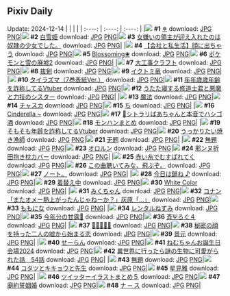 ## Pixiv Daily
Update: 2024-12-14
|      |      |      |
| :----: | :----: | :----: |
|![](https://pixiv.microyu.workers.dev/c/240x480/img-master/img/2024/12/12/08/30/01/125111981_p0_master1200.jpg) **#1** [✵](https://www.pixiv.net/artworks/125111981) download: [JPG](https://pixiv.microyu.workers.dev/img-original/img/2024/12/12/08/30/01/125111981_p0.jpg) [PNG](https://pixiv.microyu.workers.dev/img-original/img/2024/12/12/08/30/01/125111981_p0.png)|![](https://pixiv.microyu.workers.dev/c/240x480/img-master/img/2024/12/13/00/00/23/125131854_p0_master1200.jpg) **#2** [白雪姫](https://www.pixiv.net/artworks/125131854) download: [JPG](https://pixiv.microyu.workers.dev/img-original/img/2024/12/13/00/00/23/125131854_p0.jpg) [PNG](https://pixiv.microyu.workers.dev/img-original/img/2024/12/13/00/00/23/125131854_p0.png)|![](https://pixiv.microyu.workers.dev/c/240x480/img-master/img/2024/12/13/18/34/50/125149291_p0_master1200.jpg) **#3** [女嫌いの領主が迎え入れたのは奴隷の少女でした。](https://www.pixiv.net/artworks/125149291) download: [JPG](https://pixiv.microyu.workers.dev/img-original/img/2024/12/13/18/34/50/125149291_p0.jpg) [PNG](https://pixiv.microyu.workers.dev/img-original/img/2024/12/13/18/34/50/125149291_p0.png)|
|![](https://pixiv.microyu.workers.dev/c/240x480/img-master/img/2024/12/13/12/00/16/125142394_p0_master1200.jpg) **#4** [【会社と私生活】顔に出ちゃう](https://www.pixiv.net/artworks/125142394) download: [JPG](https://pixiv.microyu.workers.dev/img-original/img/2024/12/13/12/00/16/125142394_p0.jpg) [PNG](https://pixiv.microyu.workers.dev/img-original/img/2024/12/13/12/00/16/125142394_p0.png)|![](https://pixiv.microyu.workers.dev/c/240x480/img-master/img/2024/12/14/00/20/56/125139872_p0_master1200.jpg) **#5** [Blossoming❀](https://www.pixiv.net/artworks/125139872) download: [JPG](https://pixiv.microyu.workers.dev/img-original/img/2024/12/14/00/20/56/125139872_p0.jpg) [PNG](https://pixiv.microyu.workers.dev/img-original/img/2024/12/14/00/20/56/125139872_p0.png)|![](https://pixiv.microyu.workers.dev/c/240x480/img-master/img/2024/12/13/00/01/59/125132063_p0_master1200.jpg) **#6** [ポケモンと雪の廃墟2](https://www.pixiv.net/artworks/125132063) download: [JPG](https://pixiv.microyu.workers.dev/img-original/img/2024/12/13/00/01/59/125132063_p0.jpg) [PNG](https://pixiv.microyu.workers.dev/img-original/img/2024/12/13/00/01/59/125132063_p0.png)|
|![](https://pixiv.microyu.workers.dev/c/240x480/img-master/img/2024/12/12/07/30/01/125111288_p0_master1200.jpg) **#7** [大工事クラフト](https://www.pixiv.net/artworks/125111288) download: [JPG](https://pixiv.microyu.workers.dev/img-original/img/2024/12/12/07/30/01/125111288_p0.jpg) [PNG](https://pixiv.microyu.workers.dev/img-original/img/2024/12/12/07/30/01/125111288_p0.png)|![](https://pixiv.microyu.workers.dev/c/240x480/img-master/img/2024/12/12/00/00/19/125104259_p0_master1200.jpg) **#8** [抜剣](https://www.pixiv.net/artworks/125104259) download: [JPG](https://pixiv.microyu.workers.dev/img-original/img/2024/12/12/00/00/19/125104259_p0.jpg) [PNG](https://pixiv.microyu.workers.dev/img-original/img/2024/12/12/00/00/19/125104259_p0.png)|![](https://pixiv.microyu.workers.dev/c/240x480/img-master/img/2024/12/12/00/44/24/125105936_p0_master1200.jpg) **#9** [イクトミ竜](https://www.pixiv.net/artworks/125105936) download: [JPG](https://pixiv.microyu.workers.dev/img-original/img/2024/12/12/00/44/24/125105936_p0.jpg) [PNG](https://pixiv.microyu.workers.dev/img-original/img/2024/12/12/00/44/24/125105936_p0.png)|
|![](https://pixiv.microyu.workers.dev/c/240x480/img-master/img/2024/12/13/00/00/24/125131860_p0_master1200.jpg) **#10** [タイラズマ（7巻表紙Ver.）](https://www.pixiv.net/artworks/125131860) download: [JPG](https://pixiv.microyu.workers.dev/img-original/img/2024/12/13/00/00/24/125131860_p0.jpg) [PNG](https://pixiv.microyu.workers.dev/img-original/img/2024/12/13/00/00/24/125131860_p0.png)|![](https://pixiv.microyu.workers.dev/c/240x480/img-master/img/2024/12/12/21/02/54/125125979_p0_master1200.jpg) **#11** [年年歳歳年齢を詐称してるVtuber](https://www.pixiv.net/artworks/125125979) download: [JPG](https://pixiv.microyu.workers.dev/img-original/img/2024/12/12/21/02/54/125125979_p0.jpg) [PNG](https://pixiv.microyu.workers.dev/img-original/img/2024/12/12/21/02/54/125125979_p0.png)|![](https://pixiv.microyu.workers.dev/c/240x480/img-master/img/2024/12/13/19/31/08/125150903_p0_master1200.jpg) **#12** [うたた寝する修道士君と悪魔と力技のシスター](https://www.pixiv.net/artworks/125150903) download: [JPG](https://pixiv.microyu.workers.dev/img-original/img/2024/12/13/19/31/08/125150903_p0.jpg) [PNG](https://pixiv.microyu.workers.dev/img-original/img/2024/12/13/19/31/08/125150903_p0.png)|
|![](https://pixiv.microyu.workers.dev/c/240x480/img-master/img/2024/12/12/03/21/56/125108736_p0_master1200.jpg) **#13** [魔法](https://www.pixiv.net/artworks/125108736) download: [JPG](https://pixiv.microyu.workers.dev/img-original/img/2024/12/12/03/21/56/125108736_p0.jpg) [PNG](https://pixiv.microyu.workers.dev/img-original/img/2024/12/12/03/21/56/125108736_p0.png)|![](https://pixiv.microyu.workers.dev/c/240x480/img-master/img/2024/12/12/23/07/50/125130052_p0_master1200.jpg) **#14** [チャスカ](https://www.pixiv.net/artworks/125130052) download: [JPG](https://pixiv.microyu.workers.dev/img-original/img/2024/12/12/23/07/50/125130052_p0.jpg) [PNG](https://pixiv.microyu.workers.dev/img-original/img/2024/12/12/23/07/50/125130052_p0.png)|![](https://pixiv.microyu.workers.dev/c/240x480/img-master/img/2024/12/12/04/30/01/125109458_p0_master1200.jpg) **#15** [ち](https://www.pixiv.net/artworks/125109458) download: [JPG](https://pixiv.microyu.workers.dev/img-original/img/2024/12/12/04/30/01/125109458_p0.jpg) [PNG](https://pixiv.microyu.workers.dev/img-original/img/2024/12/12/04/30/01/125109458_p0.png)|
|![](https://pixiv.microyu.workers.dev/c/240x480/img-master/img/2024/12/13/00/42/08/125133438_p0_master1200.jpg) **#16** [Cinderella ~](https://www.pixiv.net/artworks/125133438) download: [JPG](https://pixiv.microyu.workers.dev/img-original/img/2024/12/13/00/42/08/125133438_p0.jpg) [PNG](https://pixiv.microyu.workers.dev/img-original/img/2024/12/13/00/42/08/125133438_p0.png)|![](https://pixiv.microyu.workers.dev/c/240x480/img-master/img/2024/12/12/00/00/51/125104368_p0_master1200.jpg) **#17** [🔮シトラリばあちゃんと本音でハシゴ酒](https://www.pixiv.net/artworks/125104368) download: [JPG](https://pixiv.microyu.workers.dev/img-original/img/2024/12/12/00/00/51/125104368_p0.jpg) [PNG](https://pixiv.microyu.workers.dev/img-original/img/2024/12/12/00/00/51/125104368_p0.png)|![](https://pixiv.microyu.workers.dev/c/240x480/img-master/img/2024/12/12/14/00/38/125116619_p0_master1200.jpg) **#18** [モンハンまとめ](https://www.pixiv.net/artworks/125116619) download: [JPG](https://pixiv.microyu.workers.dev/img-original/img/2024/12/12/14/00/38/125116619_p0.jpg) [PNG](https://pixiv.microyu.workers.dev/img-original/img/2024/12/12/14/00/38/125116619_p0.png)|
|![](https://pixiv.microyu.workers.dev/c/240x480/img-master/img/2024/12/13/21/04/30/125153824_p0_master1200.jpg) **#19** [そもそも年齢を詐称してるVtuber](https://www.pixiv.net/artworks/125153824) download: [JPG](https://pixiv.microyu.workers.dev/img-original/img/2024/12/13/21/04/30/125153824_p0.jpg) [PNG](https://pixiv.microyu.workers.dev/img-original/img/2024/12/13/21/04/30/125153824_p0.png)|![](https://pixiv.microyu.workers.dev/c/240x480/img-master/img/2024/12/13/20/30/01/125152651_p0_master1200.jpg) **#20** [うっかりたい焼き漁師](https://www.pixiv.net/artworks/125152651) download: [JPG](https://pixiv.microyu.workers.dev/img-original/img/2024/12/13/20/30/01/125152651_p0.jpg) [PNG](https://pixiv.microyu.workers.dev/img-original/img/2024/12/13/20/30/01/125152651_p0.png)|![](https://pixiv.microyu.workers.dev/c/240x480/img-master/img/2024/12/12/00/02/36/125104556_p0_master1200.jpg) **#21** [无题](https://www.pixiv.net/artworks/125104556) download: [JPG](https://pixiv.microyu.workers.dev/img-original/img/2024/12/12/00/02/36/125104556_p0.jpg) [PNG](https://pixiv.microyu.workers.dev/img-original/img/2024/12/12/00/02/36/125104556_p0.png)|
|![](https://pixiv.microyu.workers.dev/c/240x480/img-master/img/2024/12/13/13/30/13/125143745_p0_master1200.jpg) **#22** [無題](https://www.pixiv.net/artworks/125143745) download: [JPG](https://pixiv.microyu.workers.dev/img-original/img/2024/12/13/13/30/13/125143745_p0.jpg) [PNG](https://pixiv.microyu.workers.dev/img-original/img/2024/12/13/13/30/13/125143745_p0.png)|![](https://pixiv.microyu.workers.dev/c/240x480/img-master/img/2024/12/12/23/06/57/125130020_p0_master1200.jpg) **#23** [オロルン](https://www.pixiv.net/artworks/125130020) download: [JPG](https://pixiv.microyu.workers.dev/img-original/img/2024/12/12/23/06/57/125130020_p0.jpg) [PNG](https://pixiv.microyu.workers.dev/img-original/img/2024/12/12/23/06/57/125130020_p0.png)|![](https://pixiv.microyu.workers.dev/c/240x480/img-master/img/2024/12/12/00/00/07/125104187_p0_master1200.jpg) **#24** [邪ンヌ折田抱き枕カバー](https://www.pixiv.net/artworks/125104187) download: [JPG](https://pixiv.microyu.workers.dev/img-original/img/2024/12/12/00/00/07/125104187_p0.jpg) [PNG](https://pixiv.microyu.workers.dev/img-original/img/2024/12/12/00/00/07/125104187_p0.png)|
|![](https://pixiv.microyu.workers.dev/c/240x480/img-master/img/2024/12/12/00/00/11/125104210_p0_master1200.jpg) **#25** [赤い糸でむすばれてく](https://www.pixiv.net/artworks/125104210) download: [JPG](https://pixiv.microyu.workers.dev/img-original/img/2024/12/12/00/00/11/125104210_p0.jpg) [PNG](https://pixiv.microyu.workers.dev/img-original/img/2024/12/12/00/00/11/125104210_p0.png)|![](https://pixiv.microyu.workers.dev/c/240x480/img-master/img/2024/12/13/18/55/14/125149794_p0_master1200.jpg) **#26** [この曲聴いてみな、飛ぶぞ。](https://www.pixiv.net/artworks/125149794) download: [JPG](https://pixiv.microyu.workers.dev/img-original/img/2024/12/13/18/55/14/125149794_p0.jpg) [PNG](https://pixiv.microyu.workers.dev/img-original/img/2024/12/13/18/55/14/125149794_p0.png)|![](https://pixiv.microyu.workers.dev/c/240x480/img-master/img/2024/12/13/14/15/59/125140465_p0_master1200.jpg) **#27** [ノート。](https://www.pixiv.net/artworks/125140465) download: [JPG](https://pixiv.microyu.workers.dev/img-original/img/2024/12/13/14/15/59/125140465_p0.jpg) [PNG](https://pixiv.microyu.workers.dev/img-original/img/2024/12/13/14/15/59/125140465_p0.png)|
|![](https://pixiv.microyu.workers.dev/c/240x480/img-master/img/2024/12/12/16/03/15/125118494_p0_master1200.jpg) **#28** [今日は鍋ね ♪](https://www.pixiv.net/artworks/125118494) download: [JPG](https://pixiv.microyu.workers.dev/img-original/img/2024/12/12/16/03/15/125118494_p0.jpg) [PNG](https://pixiv.microyu.workers.dev/img-original/img/2024/12/12/16/03/15/125118494_p0.png)|![](https://pixiv.microyu.workers.dev/c/240x480/img-master/img/2024/12/12/19/02/04/125122578_p0_master1200.jpg) **#29** [着替え中](https://www.pixiv.net/artworks/125122578) download: [JPG](https://pixiv.microyu.workers.dev/img-original/img/2024/12/12/19/02/04/125122578_p0.jpg) [PNG](https://pixiv.microyu.workers.dev/img-original/img/2024/12/12/19/02/04/125122578_p0.png)|![](https://pixiv.microyu.workers.dev/c/240x480/img-master/img/2024/12/12/12/04/41/125114833_p0_master1200.jpg) **#30** [White Color](https://www.pixiv.net/artworks/125114833) download: [JPG](https://pixiv.microyu.workers.dev/img-original/img/2024/12/12/12/04/41/125114833_p0.jpg) [PNG](https://pixiv.microyu.workers.dev/img-original/img/2024/12/12/12/04/41/125114833_p0.png)|
|![](https://pixiv.microyu.workers.dev/c/240x480/img-master/img/2024/12/13/00/04/05/125132183_p0_master1200.jpg) **#31** [みくちゃん](https://www.pixiv.net/artworks/125132183) download: [JPG](https://pixiv.microyu.workers.dev/img-original/img/2024/12/13/00/04/05/125132183_p0.jpg) [PNG](https://pixiv.microyu.workers.dev/img-original/img/2024/12/13/00/04/05/125132183_p0.png)|![](https://pixiv.microyu.workers.dev/c/240x480/img-master/img/2024/12/12/17/47/38/125120503_p0_master1200.jpg) **#32** [コナン「またオメー熱上がったんじゃねーか？」灰原「…」](https://www.pixiv.net/artworks/125120503) download: [JPG](https://pixiv.microyu.workers.dev/img-original/img/2024/12/12/17/47/38/125120503_p0.jpg) [PNG](https://pixiv.microyu.workers.dev/img-original/img/2024/12/12/17/47/38/125120503_p0.png)|![](https://pixiv.microyu.workers.dev/c/240x480/img-master/img/2024/12/12/01/47/53/125107344_p0_master1200.jpg) **#33** [ももにな](https://www.pixiv.net/artworks/125107344) download: [JPG](https://pixiv.microyu.workers.dev/img-original/img/2024/12/12/01/47/53/125107344_p0.jpg) [PNG](https://pixiv.microyu.workers.dev/img-original/img/2024/12/12/01/47/53/125107344_p0.png)|
|![](https://pixiv.microyu.workers.dev/c/240x480/img-master/img/2024/12/13/12/37/07/125142991_p0_master1200.jpg) **#34** [レンタルねずみ](https://www.pixiv.net/artworks/125142991) download: [JPG](https://pixiv.microyu.workers.dev/img-original/img/2024/12/13/12/37/07/125142991_p0.jpg) [PNG](https://pixiv.microyu.workers.dev/img-original/img/2024/12/13/12/37/07/125142991_p0.png)|![](https://pixiv.microyu.workers.dev/c/240x480/img-master/img/2024/12/12/01/13/48/125106631_p0_master1200.jpg) **#35** [今年分の甘露🎨](https://www.pixiv.net/artworks/125106631) download: [JPG](https://pixiv.microyu.workers.dev/img-original/img/2024/12/12/01/13/48/125106631_p0.jpg) [PNG](https://pixiv.microyu.workers.dev/img-original/img/2024/12/12/01/13/48/125106631_p0.png)|![](https://pixiv.microyu.workers.dev/c/240x480/img-master/img/2024/12/13/01/19/02/125134361_p0_master1200.jpg) **#36** [斉Ψろぐ４](https://www.pixiv.net/artworks/125134361) download: [JPG](https://pixiv.microyu.workers.dev/img-original/img/2024/12/13/01/19/02/125134361_p0.jpg) [PNG](https://pixiv.microyu.workers.dev/img-original/img/2024/12/13/01/19/02/125134361_p0.png)|
|![](https://pixiv.microyu.workers.dev/c/240x480/img-master/img/2024/12/13/12/12/46/125142603_p0_master1200.jpg) **#37** [🌸🌹😈🌹🌸](https://www.pixiv.net/artworks/125142603) download: [JPG](https://pixiv.microyu.workers.dev/img-original/img/2024/12/13/12/12/46/125142603_p0.jpg) [PNG](https://pixiv.microyu.workers.dev/img-original/img/2024/12/13/12/12/46/125142603_p0.png)|![](https://pixiv.microyu.workers.dev/c/240x480/img-master/img/2024/12/12/18/51/13/125122173_p0_master1200.jpg) **#38** [秘密の顔を持った二人の嘘から始まる恋](https://www.pixiv.net/artworks/125122173) download: [JPG](https://pixiv.microyu.workers.dev/img-original/img/2024/12/12/18/51/13/125122173_p0.jpg) [PNG](https://pixiv.microyu.workers.dev/img-original/img/2024/12/12/18/51/13/125122173_p0.png)|![](https://pixiv.microyu.workers.dev/c/240x480/img-master/img/2024/12/12/23/09/25/125130112_p0_master1200.jpg) **#39** [景元](https://www.pixiv.net/artworks/125130112) download: [JPG](https://pixiv.microyu.workers.dev/img-original/img/2024/12/12/23/09/25/125130112_p0.jpg) [PNG](https://pixiv.microyu.workers.dev/img-original/img/2024/12/12/23/09/25/125130112_p0.png)|
|![](https://pixiv.microyu.workers.dev/c/240x480/img-master/img/2024/12/12/00/42/30/125105878_p0_master1200.jpg) **#40** [せーらん](https://www.pixiv.net/artworks/125105878) download: [JPG](https://pixiv.microyu.workers.dev/img-original/img/2024/12/12/00/42/30/125105878_p0.jpg) [PNG](https://pixiv.microyu.workers.dev/img-original/img/2024/12/12/00/42/30/125105878_p0.png)|![](https://pixiv.microyu.workers.dev/c/240x480/img-master/img/2024/12/12/00/43/31/125105903_p0_master1200.jpg) **#41** [ねむちゃんお誕生日会場2024](https://www.pixiv.net/artworks/125105903) download: [JPG](https://pixiv.microyu.workers.dev/img-original/img/2024/12/12/00/43/31/125105903_p0.jpg) [PNG](https://pixiv.microyu.workers.dev/img-original/img/2024/12/12/00/43/31/125105903_p0.png)|![](https://pixiv.microyu.workers.dev/c/240x480/img-master/img/2024/12/13/00/00/40/125131929_p0_master1200.jpg) **#42** [異世界に行ったら謎の生物に可愛がられた話　54話](https://www.pixiv.net/artworks/125131929) download: [JPG](https://pixiv.microyu.workers.dev/img-original/img/2024/12/13/00/00/40/125131929_p0.jpg) [PNG](https://pixiv.microyu.workers.dev/img-original/img/2024/12/13/00/00/40/125131929_p0.png)|
|![](https://pixiv.microyu.workers.dev/c/240x480/img-master/img/2024/12/12/02/28/57/125107988_p0_master1200.jpg) **#43** [無題](https://www.pixiv.net/artworks/125107988) download: [JPG](https://pixiv.microyu.workers.dev/img-original/img/2024/12/12/02/28/57/125107988_p0.jpg) [PNG](https://pixiv.microyu.workers.dev/img-original/img/2024/12/12/02/28/57/125107988_p0.png)|![](https://pixiv.microyu.workers.dev/c/240x480/img-master/img/2024/12/12/09/35/43/125112745_p0_master1200.jpg) **#44** [コタツとキキョウと先生](https://www.pixiv.net/artworks/125112745) download: [JPG](https://pixiv.microyu.workers.dev/img-original/img/2024/12/12/09/35/43/125112745_p0.jpg) [PNG](https://pixiv.microyu.workers.dev/img-original/img/2024/12/12/09/35/43/125112745_p0.png)|![](https://pixiv.microyu.workers.dev/c/240x480/img-master/img/2024/12/13/00/00/27/125131872_p0_master1200.jpg) **#45** [星見雅](https://www.pixiv.net/artworks/125131872) download: [JPG](https://pixiv.microyu.workers.dev/img-original/img/2024/12/13/00/00/27/125131872_p0.jpg) [PNG](https://pixiv.microyu.workers.dev/img-original/img/2024/12/13/00/00/27/125131872_p0.png)|
|![](https://pixiv.microyu.workers.dev/c/240x480/img-master/img/2024/12/13/02/00/15/125135191_p0_master1200.jpg) **#46** [ツイッターイラストまとめ５](https://www.pixiv.net/artworks/125135191) download: [JPG](https://pixiv.microyu.workers.dev/img-original/img/2024/12/13/02/00/15/125135191_p0.jpg) [PNG](https://pixiv.microyu.workers.dev/img-original/img/2024/12/13/02/00/15/125135191_p0.png)|![](https://pixiv.microyu.workers.dev/c/240x480/img-master/img/2024/12/13/07/02/52/125138813_p0_master1200.jpg) **#47** [廟約誓姻婚](https://www.pixiv.net/artworks/125138813) download: [JPG](https://pixiv.microyu.workers.dev/img-original/img/2024/12/13/07/02/52/125138813_p0.jpg) [PNG](https://pixiv.microyu.workers.dev/img-original/img/2024/12/13/07/02/52/125138813_p0.png)|![](https://pixiv.microyu.workers.dev/c/240x480/img-master/img/2024/12/12/00/48/54/125106054_p0_master1200.jpg) **#48** [ナ ─ ス](https://www.pixiv.net/artworks/125106054) download: [JPG](https://pixiv.microyu.workers.dev/img-original/img/2024/12/12/00/48/54/125106054_p0.jpg) [PNG](https://pixiv.microyu.workers.dev/img-original/img/2024/12/12/00/48/54/125106054_p0.png)|
